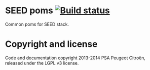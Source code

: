 # SEED poms [![Build status](https://travis-ci.org/seed-stack/poms.svg?branch=master)](https://travis-ci.org/seed-stack/poms)

Common poms for SEED stack.

# Copyright and license

Code and documentation copyright 2013-2014 PSA Peugeot Citroën, released under the LGPL v3 license.
